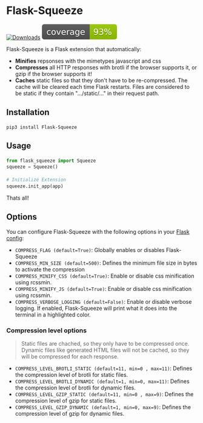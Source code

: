 # Flask-Squeeze

[![Downloads](https://pepy.tech/badge/flask-squeeze)](https://pepy.tech/project/flask-squeeze)
![Coverage](https://github.com/mkrd/Flask-Squeeze/blob/master/assets/coverage.svg?raw=1)

Flask-Squeeze is a Flask extension that automatically:
- **Minifies** repsonses with the mimetypes javascript and css
- **Compresses** all HTTP responses with brotli if the browser supports it, or gzip if the browser supports it!
- **Caches** static files so that they don't have to be re-compressed. The cache will be cleared each time Flask restarts. Files are considered to be static if they contain ".../static/..." in their request path.

## Installation
```
pip3 install Flask-Squeeze
```

## Usage
```python
from flask_squeeze import Squeeze
squeeze = Squeeze()

# Initialize Extension
squeeze.init_app(app)
```

Thats all!

## Options
You can configure Flask-Squeeze with the following options in your [Flask config](https://flask.palletsprojects.com/en/latest/config/):
- `COMPRESS_FLAG (default=True)`: Globally enables or disables Flask-Squeeze
- `COMPRESS_MIN_SIZE (default=500)`: Defines the minimum file size in bytes to activate the compression
- `COMPRESS_MINIFY_CSS (default=True)`: Enable or disable css minification using rcssmin.
- `COMPRESS_MINIFY_JS (default=True)`: Enable or disable css minification using rcssmin.
- `COMPRESS_VERBOSE_LOGGING (default=False)`: Enable or disable verbose logging. If enabled, Flask-Squeeze will print what it does into the terminal in a highlighted color.

### Compression level options

> Static files are chached, so they only have to be compressed once.
> Dynamic files like generated HTML files will not be cached, so they will be compressed for each response.

- `COMPRESS_LEVEL_BROTLI_STATIC (default=11, min=0 , max=11)`: Defines the compression level of brotli for static files.
- `COMPRESS_LEVEL_BROTLI_DYNAMIC (default=1, min=0, max=11)`: Defines the compression level of brotli for dynamic files.
- `COMPRESS_LEVEL_GZIP_STATIC (default=11, min=0 , max=9)`: Defines the compression level of gzip for static files.
- `COMPRESS_LEVEL_GZIP_DYNAMIC (default=1, min=0, max=9)`:  Defines the compression level of gzip for dynamic files.
